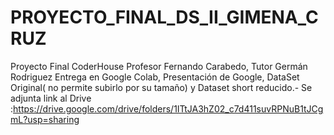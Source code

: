 # PROYECTO_FINAL_DS_II_GIMENA_CRUZ
Proyecto Final CoderHouse Profesor Fernando Carabedo, Tutor Germán Rodriguez
Entrega en Google Colab, Presentación de Google, DataSet Original( no permite subirlo por su tamaño) y Dataset short reducido.-
Se adjunta link al Drive :https://drive.google.com/drive/folders/1ITtJA3hZ02_c7d411suvRPNuB1tJCgmL?usp=sharing
